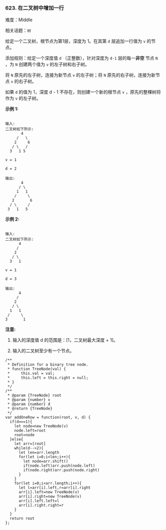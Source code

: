 ### 623. 在二叉树中增加一行

难度：Middle

相关话题：`树`

给定一个二叉树，根节点为第1层，深度为 1。在其第 `d` 层追加一行值为 `v` 的节点。



添加规则：给定一个深度值  `d`  （正整数），针对深度为  `d-1`  层的每一**非空** 节点  `N` ，为  `N`  创建两个值为 `v` 的左子树和右子树。



将 `N`  原先的左子树，连接为新节点 `v`  的左子树；将 `N`  原先的右子树，连接为新节点 `v`  的右子树。



如果  `d`  的值为 1，深度 d - 1 不存在，则创建一个新的根节点  `v` ，原先的整棵树将作为  `v`  的左子树。



**示例 1:** 



```

输入: 
二叉树如下所示:
       4
     /   \
    2     6
   / \   / 
  3   1 5   

v = 1

d = 2

输出: 
       4
      / \
     1   1
    /     \
   2       6
  / \     / 
 3   1   5   
```


**示例 2:** 



```

输入: 
二叉树如下所示:
      4
     /   
    2    
   / \   
  3   1    

v = 1

d = 3

输出: 
      4
     /   
    2
   / \    
  1   1
 /     \  
3       1
```


**注意:** 




1. 输入的深度值 d 的范围是：[1，二叉树最大深度 + 1]。

2. 输入的二叉树至少有一个节点。




```
/**
 * Definition for a binary tree node.
 * function TreeNode(val) {
 *     this.val = val;
 *     this.left = this.right = null;
 * }
 */
/**
 * @param {TreeNode} root
 * @param {number} v
 * @param {number} d
 * @return {TreeNode}
 */
var addOneRow = function(root, v, d) {
  if(d===1){
    let node=new TreeNode(v)
    node.left=root
    root=node
  }else{
    let arr=[root]
    while(d-->2){
      let len=arr.length
      for(let i=0;i<len;i++){
        let node=arr.shift()
        if(node.left)arr.push(node.left)
        if(node.right)arr.push(node.right)
      }
    }
    for(let i=0;i<arr.length;i++){
      let l=arr[i].left,r=arr[i].right
      arr[i].left=new TreeNode(v)
      arr[i].right=new TreeNode(v)
      arr[i].left.left=l
      arr[i].right.right=r
    }
  }
  return root
};
```

